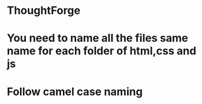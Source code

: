 # ThoughtForge

# You need to name all the files same name for each folder of html,css and js

# Follow camel case naming


